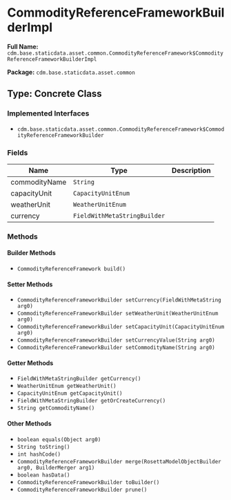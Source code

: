 # CommodityReferenceFrameworkBuilderImpl

**Full Name:** `cdm.base.staticdata.asset.common.CommodityReferenceFramework$CommodityReferenceFrameworkBuilderImpl`

**Package:** `cdm.base.staticdata.asset.common`

## Type: Concrete Class

### Implemented Interfaces

- `cdm.base.staticdata.asset.common.CommodityReferenceFramework$CommodityReferenceFrameworkBuilder`

### Fields

| Name | Type | Description |
|------|------|-------------|
| commodityName | `String` |  |
| capacityUnit | `CapacityUnitEnum` |  |
| weatherUnit | `WeatherUnitEnum` |  |
| currency | `FieldWithMetaStringBuilder` |  |

### Methods

#### Builder Methods

- `CommodityReferenceFramework build()`

#### Setter Methods

- `CommodityReferenceFrameworkBuilder setCurrency(FieldWithMetaString arg0)`
- `CommodityReferenceFrameworkBuilder setWeatherUnit(WeatherUnitEnum arg0)`
- `CommodityReferenceFrameworkBuilder setCapacityUnit(CapacityUnitEnum arg0)`
- `CommodityReferenceFrameworkBuilder setCurrencyValue(String arg0)`
- `CommodityReferenceFrameworkBuilder setCommodityName(String arg0)`

#### Getter Methods

- `FieldWithMetaStringBuilder getCurrency()`
- `WeatherUnitEnum getWeatherUnit()`
- `CapacityUnitEnum getCapacityUnit()`
- `FieldWithMetaStringBuilder getOrCreateCurrency()`
- `String getCommodityName()`

#### Other Methods

- `boolean equals(Object arg0)`
- `String toString()`
- `int hashCode()`
- `CommodityReferenceFrameworkBuilder merge(RosettaModelObjectBuilder arg0, BuilderMerger arg1)`
- `boolean hasData()`
- `CommodityReferenceFrameworkBuilder toBuilder()`
- `CommodityReferenceFrameworkBuilder prune()`

